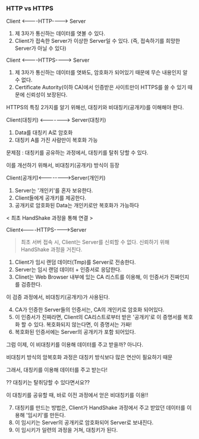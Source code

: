 <h3>HTTP vs HTTPS</h3>

Client <----HTTP----> Server

1. 제 3자가 통신하는 데이터를 엿볼 수 있다.
2. Client가 접속한 Server가 이상한 Server일 수 있다. (즉, 접속하기를 희망한 Server가 아닐 수 있다)

Client <----HTTPS----> Server

1. 제 3자가 통신하는 데이터를 엿봐도, 암호화가 되어있기 때문에 무슨 내용인지 알 수 없다.
2. Certificate Autority(이하 CA)에서 인증받은 사이트만이 HTTPS를 쓸 수 있기 때문에 신뢰성이 보장된다.

HTTPS의 특징 2가지를 알기 위해선, 대칭키와 비대칭키(공개키)를 이해해야 한다.

Client(대칭키) <-------> Server(대칭키)

1. Data를 대칭키 A로 암호화 
2. 대칭키 A를 가진 사람만이 복호화 가능

문제점 : 대칭키를 공유하는 과정에서, 대칭키를 탈취 당할 수 있다.

이를 개선하기 위해서, 비대칭키(공개키) 방식이 등장

Client(공개키)<-------->Server(개인키)

1. Server는 '개인키'를 혼자 보유한다.
2. Client들에게 공개키를 제공한다.
3. 공개키로 암호화된 Data는 개인키로만 복호화가 가능하다

< 최초 HandShake 과정을 통해 연결 >

Client<----HTTPS---->Server

> 최초 서버 접속 시, Client는 Server를 신뢰할 수 없다. 신뢰하기 위해 HandShake 과정을 거친다.

1. Client가 임시 랜덤 데이터(Tmp)를 Server로 전송한다.
2. Server는 임시 랜덤 데이터 + 인증서로 응답한다.
3. Clinet는 Web Browser 내부에 있는 CA 리스트를 이용해, 이 인증서가 진짜인지를 검증한다.

이 검증 과정에서, 비대칭키(공개키)가 사용된다.

4. CA가 인증한 Server들의 인증서는, CA의 개인키로 암호화 되어있다.
5. 이 인증서가 진짜라면, Client의 CA리스트로부터 받은 '공개키'로 이 증명서를 복호화 할 수 있다. 복호화되지 않는다면, 이 증명서는 가짜!
6. 복호화된 인증서에는 Server의 공개키가 포함 되어있다. 

그럼 이제, 이 비대칭키를 이용해 데이터를 주고 받을까? 아니다.

비대칭키 방식의 암복호화 과정은 대칭키 방식보다 많은 연산이 필요하기 때문

그래서, 대칭키를 이용해 데이터를 주고 받는다! 

?? 대칭키는 탈취당할 수 있다면서요??

이 대칭키를 공유할 때, 바로 이전 과정에서 얻은 비대칭키를 이용!!

7. 대칭키를 만드는 방법은, Client가 HandShake 과정에서 주고 받았던 데이터를 이용해 '임시키'를 만든다.
8. 이 임시키는 Server의 공개키로 암호화되어 Server로 보내진다.
9. 이 임시키가 일련의 과정을 거쳐, 대칭키가 된다.

